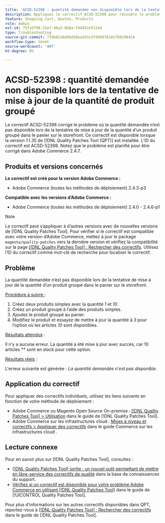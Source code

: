 ```yaml
---
title: 'ACSD-52398 : quantité demandée non disponible lors de la tentative de mise à jour de la quantité de produit groupé'
description: Appliquez le correctif ACSD-52398 pour résoudre le problème d’Adobe Commerce en raison duquel la quantité demandée n’est pas disponible lors de la tentative de mise à jour de la quantité d’un produit groupé dans le panier sur le storefront.
feature: Shopping Cart, Quotes, Products
role: Admin
exl-id: 75fa5f96-22e7-40a2-8b8a-f44452e5124d
type: Troubleshooting
source-git-commit: 7fdb02a6d89d50ea593c5fd99d78101f89198424
workflow-type: tm+mt
source-wordcount: '407'
ht-degree: 0%

---
```


# ACSD-52398 : quantité demandée non disponible lors de la tentative de mise à jour de la quantité de produit groupé

Le correctif ACSD-52398 corrige le problème où la quantité demandée n’est pas disponible lors de la tentative de mise à jour de la quantité d’un produit groupé dans le panier sur le storefront. Ce correctif est disponible lorsque la version 1.1.35 de [!DNL Quality Patches Tool (QPT)] est installée. L’ID du correctif est ACSD-52398. Notez que le problème est planifié pour être corrigé dans Adobe Commerce 2.4.7.

## Produits et versions concernés

**Le correctif est créé pour la version Adobe Commerce :**

* Adobe Commerce (toutes les méthodes de déploiement) 2.4.3-p3

**Compatible avec les versions d’Adobe Commerce :**

* Adobe Commerce (toutes les méthodes de déploiement) 2.4.0 - 2.4.6-p1

>[!NOTE]
>
>Le correctif peut s’appliquer à d’autres versions avec de nouvelles versions de [!DNL Quality Patches Tool]. Pour vérifier si le correctif est compatible avec votre version d’Adobe Commerce, mettez à jour le package `magento/quality-patches` vers la dernière version et vérifiez la compatibilité sur la page [[!DNL Quality Patches Tool] : Rechercher des correctifs](https://experienceleague.adobe.com/tools/commerce-quality-patches/index.html). Utilisez l’ID du correctif comme mot-clé de recherche pour localiser le correctif.

## Problème

La quantité demandée n’est pas disponible lors de la tentative de mise à jour de la quantité d’un produit groupé dans le panier sur le storefront.

<u>Procédure à suivre </u> :

1. Créez deux produits simples avec la quantité *1* et *10*.
1. Créez un produit groupé à l’aide des produits simples.
1. Ajoutez le produit groupé au panier.
1. Modifiez le produit et essayez de mettre à jour la quantité à *3* pour l’option où les articles *10* sont disponibles.

<u>Résultats attendus</u> :

Il n’y a aucune erreur. La quantité a été mise à jour avec succès, car 10 articles ** sont en stock pour cette option.

<u>Résultats réels</u> :

L&#39;erreur suivante est générée : *La quantité demandée n&#39;est pas disponible*.

## Application du correctif

Pour appliquer des correctifs individuels, utilisez les liens suivants en fonction de votre méthode de déploiement :

* Adobe Commerce ou Magento Open Source On-premise : [[!DNL Quality Patches Tool] > Utilisation](/help/tools/quality-patches-tool/usage.md) dans le guide de [!DNL Quality Patches Tool].
* Adobe Commerce sur les infrastructures cloud : [Mises à niveau et correctifs > Appliquer des correctifs](https://experienceleague.adobe.com/docs/commerce-cloud-service/user-guide/develop/upgrade/apply-patches.html) dans le guide Commerce sur les infrastructures cloud .

## Lecture connexe

Pour en savoir plus sur [!DNL Quality Patches Tool], consultez :

* [[!DNL Quality Patches Tool] sortie : un nouvel outil permettant de mettre en libre-service des correctifs de qualité](https://experienceleague.adobe.com/en/docs/commerce-operations/tools/quality-patches-tool/quality-patches-tool-to-self-serve-quality-patches) dans la base de connaissances du support.
* [Vérifiez si un correctif est disponible pour votre problème Adobe Commerce en utilisant [!DNL Quality Patches Tool]](/help/tools/quality-patches-tool/patches-available-in-qpt/check-patch-for-magento-issue-with-magento-quality-patches.md) dans le guide de [!UICONTROL Quality Patches Tool].


Pour plus d’informations sur les autres correctifs disponibles dans QPT, reportez-vous à [[!DNL Quality Patches Tool] : Rechercher des correctifs](https://experienceleague.adobe.com/tools/commerce-quality-patches/index.html) dans le guide de [!DNL Quality Patches Tool].
